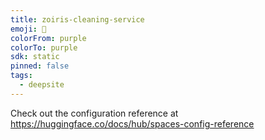 ```yaml
---
title: zoiris-cleaning-service
emoji: 🐳
colorFrom: purple
colorTo: purple
sdk: static
pinned: false
tags:
  - deepsite
---
```


Check out the configuration reference at https://huggingface.co/docs/hub/spaces-config-reference